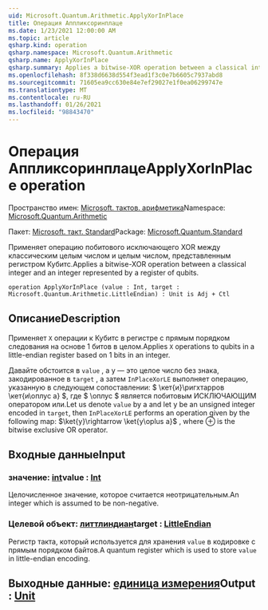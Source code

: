 ```yaml
---
uid: Microsoft.Quantum.Arithmetic.ApplyXorInPlace
title: Операция Аппликсоринплаце
ms.date: 1/23/2021 12:00:00 AM
ms.topic: article
qsharp.kind: operation
qsharp.namespace: Microsoft.Quantum.Arithmetic
qsharp.name: ApplyXorInPlace
qsharp.summary: Applies a bitwise-XOR operation between a classical integer and an integer represented by a register of qubits.
ms.openlocfilehash: 8f338d6638d554f3ead1f3c0e7b6605c7937abd8
ms.sourcegitcommit: 71605ea9cc630e84e7ef29027e1f0ea06299747e
ms.translationtype: MT
ms.contentlocale: ru-RU
ms.lasthandoff: 01/26/2021
ms.locfileid: "98843470"
---
```

# <a name="applyxorinplace-operation"></a><span data-ttu-id="27daf-102">Операция Аппликсоринплаце</span><span class="sxs-lookup"><span data-stu-id="27daf-102">ApplyXorInPlace operation</span></span>

<span data-ttu-id="27daf-103">Пространство имен: [Microsoft. тактов. арифметика](xref:Microsoft.Quantum.Arithmetic)</span><span class="sxs-lookup"><span data-stu-id="27daf-103">Namespace: [Microsoft.Quantum.Arithmetic](xref:Microsoft.Quantum.Arithmetic)</span></span>

<span data-ttu-id="27daf-104">Пакет: [Microsoft. такт. Standard](https://nuget.org/packages/Microsoft.Quantum.Standard)</span><span class="sxs-lookup"><span data-stu-id="27daf-104">Package: [Microsoft.Quantum.Standard](https://nuget.org/packages/Microsoft.Quantum.Standard)</span></span>


<span data-ttu-id="27daf-105">Применяет операцию побитового исключающего XOR между классическим целым числом и целым числом, представленным регистром Кубитс.</span><span class="sxs-lookup"><span data-stu-id="27daf-105">Applies a bitwise-XOR operation between a classical integer and an integer represented by a register of qubits.</span></span>

```qsharp
operation ApplyXorInPlace (value : Int, target : Microsoft.Quantum.Arithmetic.LittleEndian) : Unit is Adj + Ctl
```


## <a name="description"></a><span data-ttu-id="27daf-106">Описание</span><span class="sxs-lookup"><span data-stu-id="27daf-106">Description</span></span>

<span data-ttu-id="27daf-107">Применяет `X` операции к Кубитс в регистре с прямым порядком следования на основе 1 битов в целом.</span><span class="sxs-lookup"><span data-stu-id="27daf-107">Applies `X` operations to qubits in a little-endian register based on 1 bits in an integer.</span></span>

<span data-ttu-id="27daf-108">Давайте обстоится в `value` , а y — это целое число без знака, закодированное в `target` , а затем `InPlaceXorLE` выполняет операцию, указанную в следующем сопоставлении: $ \кет{и}\ригхтарров \кет{и\оплус a} $, где $ \оплус $ является побитовым ИСКЛЮЧАЮЩИМ оператором или.</span><span class="sxs-lookup"><span data-stu-id="27daf-108">Let us denote `value` by a and let y be an unsigned integer encoded in `target`, then `InPlaceXorLE` performs an operation given by the following map: $\ket{y}\rightarrow \ket{y\oplus a}$ , where $\oplus$ is the bitwise exclusive OR operator.</span></span>

## <a name="input"></a><span data-ttu-id="27daf-109">Входные данные</span><span class="sxs-lookup"><span data-stu-id="27daf-109">Input</span></span>

### <a name="value--int"></a><span data-ttu-id="27daf-110">значение: [int](xref:microsoft.quantum.lang-ref.int)</span><span class="sxs-lookup"><span data-stu-id="27daf-110">value : [Int](xref:microsoft.quantum.lang-ref.int)</span></span>

<span data-ttu-id="27daf-111">Целочисленное значение, которое считается неотрицательным.</span><span class="sxs-lookup"><span data-stu-id="27daf-111">An integer which is assumed to be non-negative.</span></span>


### <a name="target--littleendian"></a><span data-ttu-id="27daf-112">Целевой объект: [литтлиндиан](xref:Microsoft.Quantum.Arithmetic.LittleEndian)</span><span class="sxs-lookup"><span data-stu-id="27daf-112">target : [LittleEndian](xref:Microsoft.Quantum.Arithmetic.LittleEndian)</span></span>

<span data-ttu-id="27daf-113">Регистр такта, который используется для хранения `value` в кодировке с прямым порядком байтов.</span><span class="sxs-lookup"><span data-stu-id="27daf-113">A quantum register which is used to store `value` in little-endian encoding.</span></span>



## <a name="output--unit"></a><span data-ttu-id="27daf-114">Выходные данные: [единица измерения](xref:microsoft.quantum.lang-ref.unit)</span><span class="sxs-lookup"><span data-stu-id="27daf-114">Output : [Unit](xref:microsoft.quantum.lang-ref.unit)</span></span>

